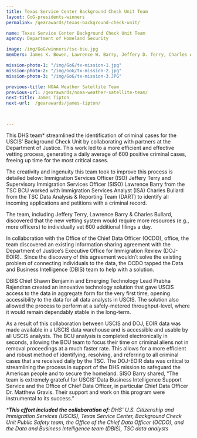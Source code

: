 ```yaml
---
title: Texas Service Center Background Check Unit Team
layout: GoG-presidents-winners
permalink: /gearawards/texas-background-check-unit/

name: Texas Service Center Background Check Unit Team
agency: Department of Homeland Security 

image: /img/GoG/winners/tsc-bsu.jpg
members: James K. Bowen, Lawrence W. Barry, Jeffery D. Terry, Charles A. Bullard

mission-photo-1: "/img/GoG/tx-mission-1.jpg"
mission-photo-2: "/img/GoG/tx-mission-2.jpg"
mission-photo-3: "/img/GoG/tx-mission-3.JPG"

previous-title: NOAA Weather Satellite Team
previous-url: /gearawards/noaa-weather-satellite-team/
next-title: James Tipton
next-url:  /gearawards/james-tipton/



---
```

This DHS team* streamlined the identification of criminal cases for the USCIS’ Background Check Unit by collaborating with partners at the Department of Justice. This work led to a more efficient and effective vetting process, generating a daily average of 600 positive criminal cases, freeing up time for the  most critical cases.

The creativity and ingenuity this team took to improve this process is detailed below:
Immigration Services Officer (ISO) Jeffery Terry and Supervisory Immigration Services Officer (SISO) Lawrence Barry from the TSC BCU worked with Immigration Services Analyst (ISA) Charles Bullard from the TSC Data Analysis & Reporting Team (DART) to identify all incoming applications and petitions with a criminal record.

The team, including Jeffery Terry, Lawrence Barry & Charles Bullard,  discovered that the new vetting system would require more resources (e.g., more officers) to individually vet 600 additional filings a day.

In collaboration with the Office of the Chief Data Officer (OCDO), office, the team discovered an existing information sharing agreement with the Department of Justice’s Executive Office for Immigration Review (DOJ-EOIR)..  Since the discovery of this agreement wouldn’t solve the existing problem of connecting individuals to the data, the OCDO  tapped the Data and Business Intelligence (DBIS) team to help with a solution.

DBIS Chief Shawn Benjamin and Emerging Technology Lead Prabha Rajendran created an innovative  technology solution that gave USCIS access to the data in aggregate form for the very first time, opening accessibility to the data for all data analysts in USCIS. The solution also allowed the process to perform at a safely-metered throughput-level, where it would remain dependably stable in the long-term.

As a result of this collaboration between USCIS and DOJ, EOIR data was made available in a USCIS data warehouse and is accessible and usable by all USCIS analysts. The BCU analysis is completed electronically in seconds, allowing the BCU team to focus their time on criminal aliens not in removal proceedings at a much faster rate. This allows for a more efficient and robust method of identifying, resolving, and referring to all criminal cases that are received daily by the TSC. The DOJ-EOIR data was critical to streamlining the process in support of the DHS mission to safeguard the American people and to secure the homeland. SISO Barry shared, “The team is extremely grateful for USCIS’ Data Business Intelligence Support Service and the Office of Chief Data Officer, in particular Chief Data Officer Dr. Matthew Gravis. Their support and work on this program were instrumental to its success.”  

<i>*<b>This effort included the collaboration of</b>: DHS’ U.S. Citizenship and Immigration Services (USCIS), Texas Service Center, Background Check Unit Public Safety team, the Office of the Chief Data Officer (OCDO), and the Data and Business Intelligence team (DBIS), TSC data analysts</i>
